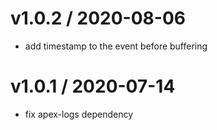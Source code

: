 
v1.0.2 / 2020-08-06
===================

  * add timestamp to the event before buffering

v1.0.1 / 2020-07-14
===================

  * fix apex-logs dependency
